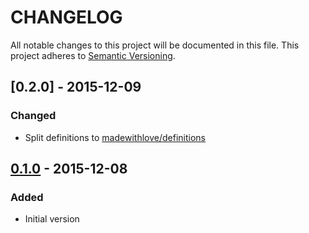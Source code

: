 # CHANGELOG
All notable changes to this project will be documented in this file.
This project adheres to [Semantic Versioning](http://semver.org/).

## [0.2.0] - 2015-12-09
### Changed
- Split definitions to [madewithlove/definitions](https://github.com/madewithlove/definitions)

## [0.1.0] - 2015-12-08
### Added
- Initial version

[0.1.0]: https://github.com/madewithlove/glue/compare/9c902a46b888fd1abaf080496636e62d5c27a51b...0.1.0
